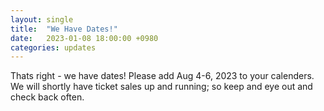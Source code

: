 ```yaml
---
layout: single
title:  "We Have Dates!"
date:   2023-01-08 18:00:00 +0980
categories: updates
---
```

Thats right - we have dates! Please add Aug 4-6, 2023 to your calenders. We will shortly have ticket sales up and running; so keep and eye out and check back often.
